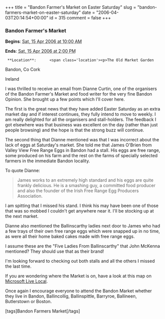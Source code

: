 +++
title = "Bandon Farmer's Market on Easter Saturday"
slug = "bandon-farmers-market-on-easter-saturday"
date = "2006-04-03T20:14:54+00:00"
id = 315
comment = false
+++

  <div class='vevent x-wpsb-simple-event'>       

### Bandon Farmer's Market

**Begins**: <abbr class='dtstart' title='2006-04-15T10:00:00'>Sat, 15 Apr 2006 at 10:00 AM</abbr>

**Ends**: <abbr class='dtend' title='2006-04-15T10:00:00'>Sat, 15 Apr 2006 at  2:00 PM</abbr>

     **Location**:      <span class='location'><p>The Old Market Garden

Bandon,      Co Cork     

Ireland
    </span></p>       <div>

I was thrilled to receive an email from Dianne Curtin, one of the organisers of the Bandon Farmer's Market and food writer for the very fine Bandon Opinion. She brought up a few points which I'll cover here. 

The first is the great news that they have added Easter Saturday as an extra market day and if interest continues, they fully intend to move to weekly. I am really delighted for all the organisers and stall-holders. The feedback I got elsewhere was that business was excellent on the day (rather than just people browsing) and the hope is that the strong buzz will continue.

The second thing that Dianne mentioned was that I was incorrect about the lack of eggs at Saturday's market. She told me that James O'Brien from Valley View Free Range Eggs in Bandon had a stall. His eggs are free range, some produced on his farm and the rest on the farms of specially selected farmers in the immediate Bandon locality.

To quote Dianne:

> James works to an extremely high standard and his eggs are quite frankly delicious.  He is a smashing guy, a committed food producer and also the founder of the Irish Free Range Egg Producers Association.

I am spitting that I missed his stand. I think his may have been one of those that was so mobbed I couldn't get anywhere near it. I'll be stocking up at the next market.

Dianne also mentioned the Ballinscarthy ladies next door to James who had a few trays of their own free range eggs which were snapped up in no time, as were all their home baked cakes made with free range eggs.

I assume these are the "Five Ladies From Ballinscarthy" that John McKenna mentioned? They should use that as their brand!

I'm looking forward to checking out both stalls and all the others I missed the last time.

If you are wondering where the Market is on, have a look at this map on [Microsoft Live Local](http://local.live.com/?v=2&sp=aN.51.743760_-8.738509_Bandon%20Farmer%27s%20Market_Mace%20Car%20Park).

Once again I encourage everyone to attend the Bandon Market whether they live in Bandon, Ballincollig, Ballinspittle, Barryroe, Ballineen, Butlerstown or Boston.

[tags]Bandon Farmers Market[/tags]
</div>      </div>
<script type="application/x-subnode; charset=utf-8">
       <!-- the following is structured blog data for machine readers. -->
       <subnode xmlns:data-view="http://www.w3.org/2003/g/data-view#" data-view:transformation="http://structuredblogging.org/subnode-to-rdf-interpreter.xsl" xmlns="http://www.structuredblogging.org/xmlns#subnode">
            <xml-structured-blog-entry xmlns="http://www.structuredblogging.org/xmlns">
              <generator id="wpsb-1" type="x-wpsb-post" version="1"/><event type="event/generic"><name>Bandon Farmer's Market</name><location address="The Old Market Garden" city="Bandon" state="Co Cork" country="Ireland"/><description>I was thrilled to receive an email from Dianne Curtin, one of the organisers of the Bandon Farmer's Market and food writer for the very fine Bandon Opinion. She brought up a few points which I'll cover here. 

The first is the great news that they have added Easter Saturday as an extra market day and if interest continues, they fully intend to move to weekly. I am really delighted for all the organisers and stall-holders. The feedback I got elsewhere was that business was excellent on the day (rather than just people browsing) and the hope is that the strong buzz will continue.

The second thing that Dianne mentioned was that I was incorrect about the lack of eggs at Saturday's market. She told me that James O'Brien from Valley View Free Range Eggs in Bandon had a stall. His eggs are free range, some produced on his farm and the rest on the farms of specially selected farmers in the immediate Bandon locality.

To quote Dianne:

&lt;blockquote&gt;
James works to an extremely high standard and his eggs are quite frankly delicious.  He is a smashing guy, a committed food producer and also the founder of the Irish Free Range Egg Producers Association.
&lt;/blockquote&gt;

I am spitting that I missed his stand. I think his may have been one of those that was so mobbed I couldn't get anywhere near it. I'll be stocking up at the next market.

Dianne also mentioned the Ballinscarthy ladies next door to James who had a few trays of their own free range eggs which were snapped up in no time, as were all their home baked cakes made with free range eggs.

I assume these are the  Five Ladies From Ballinscarthy  that John McKenna mentioned? They should use that as their brand!

I'm looking forward to checking out both stalls and all the others I missed the last time.

If you are wondering where the Market is on, have a look at this map on &lt;a href= http://local.live.com/?v=2andsp=aN.51.743760_-8.738509_Bandon%20Farmer%27s%20Market_Mace%20Car%20Park &gt;Microsoft Live Local&lt;/a&gt;.

Once again I encourage everyone to attend the Bandon Market whether they live in Bandon, Ballincollig, Ballinspittle, Barryroe, Ballineen, Butlerstown or Boston.

[tags]Bandon Farmers Market[/tags]</description><begins>2006-04-15T10:00:00</begins><ends>2006-04-15T14:00:00</ends></event>
            </xml-structured-blog-entry>
       </subnode>
       </script>

